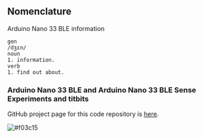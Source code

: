 ## Nomenclature
Arduino Nano 33 BLE information
```
gen
/dʒɛn/
noun
1. information.
verb
1. find out about.
```
### Arduino Nano 33 BLE and Arduino Nano 33 BLE Sense Experiments and titbits
GitHub project page for this code repository is [here](https://armsp.github.io/nano-33-ble-gen/).
<!-- [Purchase](https://store.arduino.cc/usa/nano-33-ble)(![#1589F0](https://placehold.it/15/1589F0/000000?text=Purchase)) -->
<!-- ![#1589F0](https://placehold.it/15/1589F0/000000?text=[Purchase](https://store.arduino.cc/usa/nano-33-ble)) -->
![#f03c15](https://placehold.it/728x30/f03c15/000000?text="[Purchase](https://store.arduino.cc/usa/nano-33-ble)")